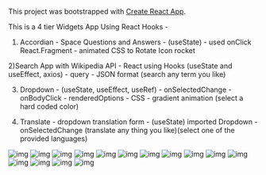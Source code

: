 This project was bootstrapped with [Create React App](https://github.com/facebook/create-react-app).

This is a 4 tier Widgets App Using React Hooks -

1) Accordian - Space Questions and Answers - (useState) - used onClick  React.Fragment - animated CSS to Rotate Icon rocket

2)Search App with Wikipedia API - React using Hooks (useState and useEffect, axios) - query - JSON format (search any term you like)

3) Dropdown - (useState, useEffect, useRef)  - onSelectedChange -  onBodyClick - renderedOptions - CSS - gradient animation (select a hard coded color)

4) Translate - dropdown translation form - (useState) imported Dropdown - onSelectedChange (translate any thing you like)(select one of the provided languages)

![img](https://imgur.com/Z6Oe0Jy.png)
![img](https://imgur.com/I7AKO4T.png)
![img](https://imgur.com/6e934DI.png)
![img](https://imgur.com/pNuYmU4.png)
![img](https://imgur.com/Dim7Eoh.png)
![img](https://imgur.com/ZglZ159.png)
![img](https://imgur.com/mcPegK9.png)
![img](https://imgur.com/pSAwSQK.png)
![img](https://imgur.com/ITosfRK.png)
![img](https://imgur.com/3vitc61.png)
![img](https://imgur.com/2sib4Qg.png)
![img](https://imgur.com/v3JHCGq.png)
![img](https://imgur.com/9OfBUbC.png)
![img](https://imgur.com/eHjjAW7.png)
![img](https://imgur.com/dYYEmQW.png)
